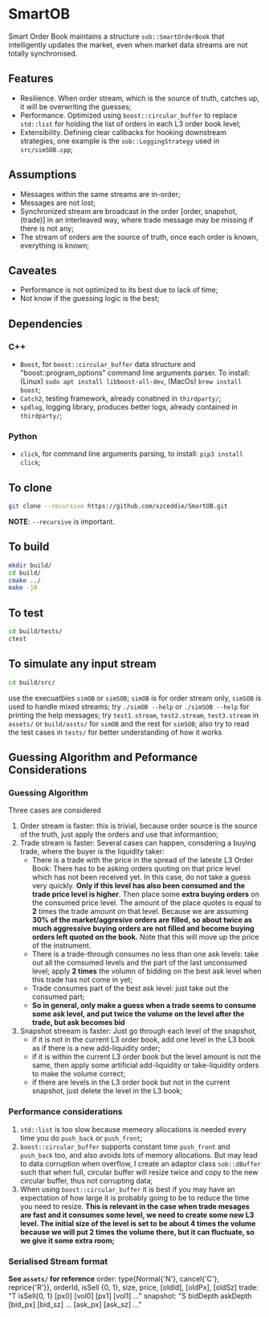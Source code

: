 # SmartOB
Smart Order Book maintains a structure `sob::SmartOrderBook` that intelligently updates the market, even when market data streams are not totally synchronised.


## Features
- Resilience. When order stream, which is the source of truth, catches up, it will be overwriting the guesses;
- Performance. Optimized using `boost::circular_buffer` to replace `std::list` for holding the list of orders in each L3 order book level;
- Extensibility. Defining clear callbacks for hooking downstream strategies, one example is the `sob::LoggingStrategy` used in `src/simSOB.cpp`;

## Assumptions
- Messages within the same streams are in-order;
- Messages are not lost;
- Synchronized stream are broadcast in the order [order, snapshot, (trade)] in an interleaved way, where trade message may be missing if there is not any;
- The stream of orders are the source of truth, once each order is known, everything is known;

## Caveates
- Performance is not optimized to its best due to lack of time;
- Not know if the guessing logic is the best;


## Dependencies
### C++

- `Boost`, for `boost::circular_buffer` data structure and "boost::program_options" command line arguments parser. To install: (Linux) `sudo apt install libboost-all-dev`, (MacOs) `brew install boost`;
- `Catch2`, testing framework, already conatined in `thirdparty/`;
- `spdlog`, logging library, produces better logs, already contained in `thirdparty/`;

### Python

- `click`, for command line arguments parsing, to install: `pip3 install click`;

## To clone
```bash
git clone --recursive https://github.com/xzceddie/SmartOB.git
```
**NOTE**: `--recursive` is important.

## To build
```bash
mkdir build/
cd build/
cmake ../
make -j8
```

## To test
```bash
cd build/tests/
ctest
```

## To simulate any input stream
```bash
cd build/src/
```
use the execuatbles `simOB` or `simSOB`; `simOB` is for order stream only, `simSOB` is used to handle mixed streams;
try `./simOB --help` or `./simSOB --help` for printing the help messages;
try `test1.stream`, `test2.stream`, `test3.stream` in `assets/` or `build/assts/` for `simOB` and the rest for `simSOB`;
also try to read the test cases in `tests/` for better understanding of how it works


## Guessing Algorithm and Peformance Considerations
### Guessing Algorithm
Three cases are considered
1. Order stream is faster: this is trivial, because order source is the source of the truth, just apply the orders and use that informantion;
1. Trade stream is faster: Several cases can happen, consdering a buying trade, where the buyer is the liquidity taker:
    - There is a trade with the price in the spread of the lateste L3 Order Book: 
        There has to be asking orders quoting on that price level which has not been received yet. 
        In this case, do not take a guess very quickly. 
        **Only if this level has also been consumed and the trade price level is higher**. Then place some **extra buying orders** on the consumed price level. The amount of the place quotes is equal to **2** times the trade amount on that level. Because we are assuming **30% of the market/aggresive orders are filled, so about twice as much aggressive buying orders are not filled and become buying orders left quoted on the book.** Note that this will move up the price of the instrument.
    - There is a trade-through consumes no less than one ask levels:
        take out all the comsumed levels and the part of the last unconsumed level;
        apply **2 times** the volumn of bidding on the best ask level when this trade has not come in yet;
    - Trade consumes part of the best ask level:
        just take out the consumed part;
    - **So in general, only make a guess when a trade seems to consume some ask level, and put twice the volume on the level after the trade, but ask becomes bid**
1. Snapshot streeam is faster:
    Just go through each level of the snapshot, 
    - if it is not in the current L3 order book, add one level in the L3 book as if there is a new add-liquidity order;
    - if it is within the current L3 order book but the level amount is not the same, then apply some artificial add-liquidity or take-liquidity orders to make the volume correct;
    - if there are levels in the L3 order book but not in the current snapshot, just delete the level in the L3 book;

### Performance considerations
1. `std::list` is too slow because memeory allocations is needed every time you do `push_back` or `push_front`;
2. `boost::circular_buffer` supports constant time `push_front` and `push_back` too, and also avoids lots of memory allocations. But may lead to data corruption when overflow, I create an adaptor class `sob::dBuffer` such that when full, circular buffer will resize twice and copy to the new circular buffer, thus not corrupting data;
3. When using `boost::circular_buffer` it is best if you may have an expectation of how large it is probably going to be to reduce the time you need to resize. **This is relevant in the case when trade mesages are fast and it consumes some level, we need to create some new L3 level. The initial size of the level is set to be about 4 times the volume because we will put 2 times the volume there, but it can fluctuate, so we give it some extra room;**


### Serialised Stream format
**See `assets/` for reference**
order: type{Normal{'N'}, cancel{'C'}, reprice{'R'}}, orderId, isSell {0, 1}, size, price, [oldId], [oldPx], [oldSz]
trade: "T isSell{0, 1} [px0] [vol0] [px1] [vol1] ..." 
snapshot: "S bidDepth askDepth [bid_px] [bid_sz] ... [ask_px] [ask_sz] ..."

